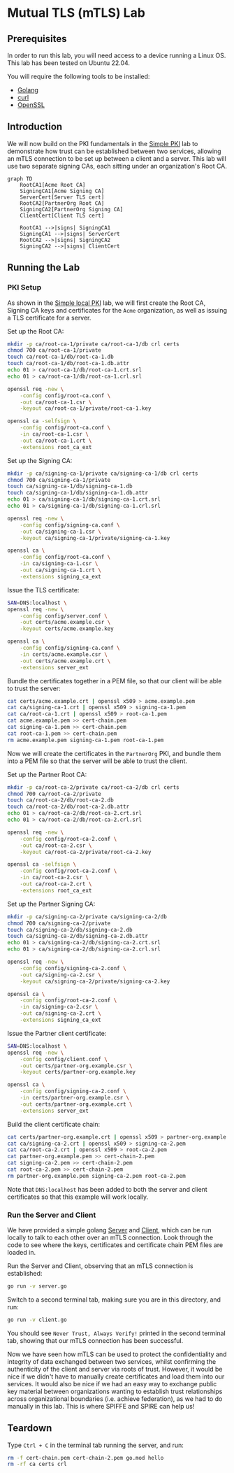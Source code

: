 # Mutual TLS (mTLS) Lab

## Prerequisites

In order to run this lab, you will need access to a device running a Linux OS. This lab has been tested on Ubuntu 22.04.

You will require the following tools to be installed:

- [Golang](https://go.dev/doc/install)
- [curl](https://everything.curl.dev/get/linux)
- [OpenSSL](https://www.openssl.org/)

## Introduction

We will now build on the PKI fundamentals in the [Simple PKI](https://github.com/torinvdb/simple-pki) lab to demonstrate how trust can be established between two services, allowing an mTLS connection to be set up between a client and a server. This lab will use two separate signing CAs, each sitting under an organization's Root CA.

```mermaid
graph TD
    RootCA1[Acme Root CA]
    SigningCA1[Acme Signing CA]
    ServerCert[Server TLS cert]
    RootCA2[PartnerOrg Root CA]
    SigningCA2[PartnerOrg Signing CA]
    ClientCert[Client TLS cert]

    RootCA1 -->|signs| SigningCA1
    SigningCA1 -->|signs| ServerCert
    RootCA2 -->|signs| SigningCA2
    SigningCA2 -->|signs| ClientCert
```

## Running the Lab

### PKI Setup

As shown in the [Simple local PKI](https://github.com/torinvdb/simple-pki) lab, we will first create the Root CA, Signing CA keys and certificates for the `Acme` organization, as well as issuing a TLS certificate for a server.

Set up the Root CA:

```bash
mkdir -p ca/root-ca-1/private ca/root-ca-1/db crl certs
chmod 700 ca/root-ca-1/private
touch ca/root-ca-1/db/root-ca-1.db
touch ca/root-ca-1/db/root-ca-1.db.attr
echo 01 > ca/root-ca-1/db/root-ca-1.crt.srl
echo 01 > ca/root-ca-1/db/root-ca-1.crl.srl

openssl req -new \
    -config config/root-ca.conf \
    -out ca/root-ca-1.csr \
    -keyout ca/root-ca-1/private/root-ca-1.key

openssl ca -selfsign \
    -config config/root-ca.conf \
    -in ca/root-ca-1.csr \
    -out ca/root-ca-1.crt \
    -extensions root_ca_ext
```

Set up the Signing CA:

```bash
mkdir -p ca/signing-ca-1/private ca/signing-ca-1/db crl certs
chmod 700 ca/signing-ca-1/private
touch ca/signing-ca-1/db/signing-ca-1.db
touch ca/signing-ca-1/db/signing-ca-1.db.attr
echo 01 > ca/signing-ca-1/db/signing-ca-1.crt.srl
echo 01 > ca/signing-ca-1/db/signing-ca-1.crl.srl

openssl req -new \
    -config config/signing-ca.conf \
    -out ca/signing-ca-1.csr \
    -keyout ca/signing-ca-1/private/signing-ca-1.key

openssl ca \
    -config config/root-ca.conf \
    -in ca/signing-ca-1.csr \
    -out ca/signing-ca-1.crt \
    -extensions signing_ca_ext
```

Issue the TLS certificate:

```bash
SAN=DNS:localhost \
openssl req -new \
    -config config/server.conf \
    -out certs/acme.example.csr \
    -keyout certs/acme.example.key

openssl ca \
    -config config/signing-ca.conf \
    -in certs/acme.example.csr \
    -out certs/acme.example.crt \
    -extensions server_ext
```

Bundle the certificates together in a PEM file, so that our client will be able to trust the server:

```bash
cat certs/acme.example.crt | openssl x509 > acme.example.pem
cat ca/signing-ca-1.crt | openssl x509 > signing-ca-1.pem
cat ca/root-ca-1.crt | openssl x509 > root-ca-1.pem
cat acme.example.pem >> cert-chain.pem
cat signing-ca-1.pem >> cert-chain.pem
cat root-ca-1.pem >> cert-chain.pem
rm acme.example.pem signing-ca-1.pem root-ca-1.pem
```

Now we will create the certificates in the `PartnerOrg` PKI, and bundle them into a PEM file so that the server will be able to trust the client.

Set up the Partner Root CA:

```bash
mkdir -p ca/root-ca-2/private ca/root-ca-2/db crl certs
chmod 700 ca/root-ca-2/private
touch ca/root-ca-2/db/root-ca-2.db
touch ca/root-ca-2/db/root-ca-2.db.attr
echo 01 > ca/root-ca-2/db/root-ca-2.crt.srl
echo 01 > ca/root-ca-2/db/root-ca-2.crl.srl

openssl req -new \
    -config config/root-ca-2.conf \
    -out ca/root-ca-2.csr \
    -keyout ca/root-ca-2/private/root-ca-2.key

openssl ca -selfsign \
    -config config/root-ca-2.conf \
    -in ca/root-ca-2.csr \
    -out ca/root-ca-2.crt \
    -extensions root_ca_ext
```

Set up the Partner Signing CA:

```bash
mkdir -p ca/signing-ca-2/private ca/signing-ca-2/db
chmod 700 ca/signing-ca-2/private
touch ca/signing-ca-2/db/signing-ca-2.db
touch ca/signing-ca-2/db/signing-ca-2.db.attr
echo 01 > ca/signing-ca-2/db/signing-ca-2.crt.srl
echo 01 > ca/signing-ca-2/db/signing-ca-2.crl.srl

openssl req -new \
    -config config/signing-ca-2.conf \
    -out ca/signing-ca-2.csr \
    -keyout ca/signing-ca-2/private/signing-ca-2.key

openssl ca \
    -config config/root-ca-2.conf \
    -in ca/signing-ca-2.csr \
    -out ca/signing-ca-2.crt \
    -extensions signing_ca_ext
```

Issue the Partner client certificate:

```bash
SAN=DNS:localhost \
openssl req -new \
    -config config/client.conf \
    -out certs/partner-org.example.csr \
    -keyout certs/partner-org.example.key

openssl ca \
    -config config/signing-ca-2.conf \
    -in certs/partner-org.example.csr \
    -out certs/partner-org.example.crt \
    -extensions server_ext
```

Build the client certificate chain:

```bash
cat certs/partner-org.example.crt | openssl x509 > partner-org.example.pem
cat ca/signing-ca-2.crt | openssl x509 > signing-ca-2.pem
cat ca/root-ca-2.crt | openssl x509 > root-ca-2.pem
cat partner-org.example.pem >> cert-chain-2.pem
cat signing-ca-2.pem >> cert-chain-2.pem
cat root-ca-2.pem >> cert-chain-2.pem
rm partner-org.example.pem signing-ca-2.pem root-ca-2.pem
```

Note that `DNS:localhost` has been added to both the server and client certificates so that this example will work locally.

### Run the Server and Client

We have provided a simple golang [Server](./server.go) and [Client](./client.go), which can be run locally to talk to each other over an mTLS connection. Look through the code to see where the keys, certificates and certificate chain PEM files are loaded in.

Run the Server and Client, observing that an mTLS connection is established:

```bash
go run -v server.go
```

Switch to a second terminal tab, making sure you are in this directory, and run:

```bash
go run -v client.go
```

You should see `Never Trust, Always Verify!` printed in the second terminal tab, showing that our mTLS connection has been successful.

Now we have seen how mTLS can be used to protect the confidentiality and integrity of data exchanged between two services, whilst confirming the authenticity of the client and server via roots of trust. However, it would be nice if we didn't have to manually create certificates and load them into our services. It would also be nice if we had an easy way to exchange public key material between organizations wanting to establish trust relationships across organizational boundaries (i.e. achieve federation), as we had to do manually in this lab. This is where SPIFFE and SPIRE can help us!

## Teardown

Type `Ctrl + C` in the terminal tab running the server, and run:

```bash
rm -f cert-chain.pem cert-chain-2.pem go.mod hello
rm -rf ca certs crl
```